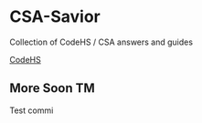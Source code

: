 # CSA-Savior
Collection of CodeHS / CSA answers and guides

[CodeHS](https://codehs.com)

## More Soon TM
Test commi